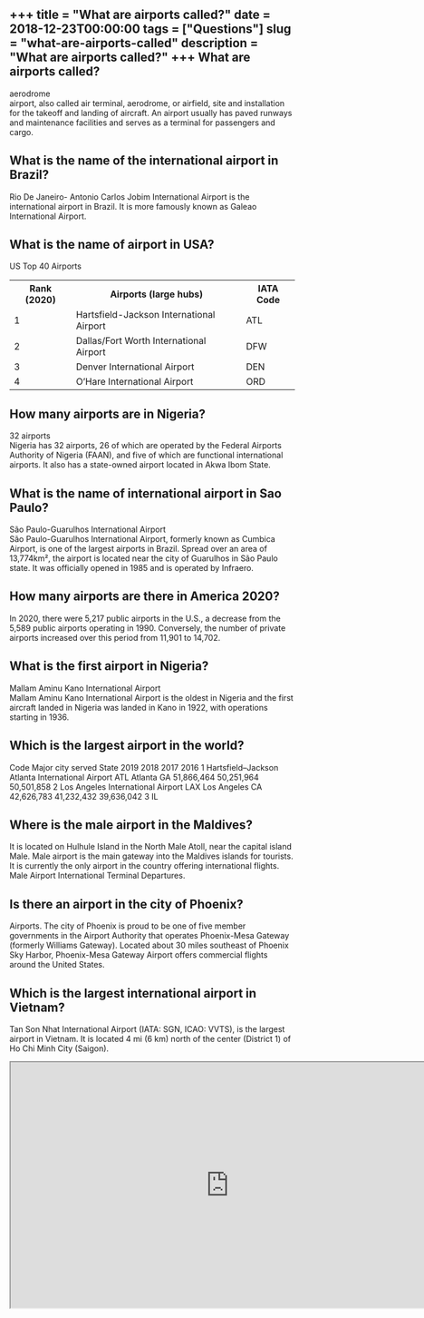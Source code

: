 +++
title = "What are airports called?"
date = 2018-12-23T00:00:00
tags = ["Questions"]
slug = "what-are-airports-called"
description = "What are airports called?"
+++
What are airports called?
-------------------------

aerodrome  
airport, also called air terminal, aerodrome, or airfield, site and installation for the takeoff and landing of aircraft. An airport usually has paved runways and maintenance facilities and serves as a terminal for passengers and cargo.

What is the name of the international airport in Brazil?
--------------------------------------------------------

Rio De Janeiro- Antonio Carlos Jobim International Airport is the international airport in Brazil. It is more famously known as Galeao International Airport.

What is the name of airport in USA?
-----------------------------------

US Top 40 Airports

<table><tr><th>Rank (2020)</th><th>Airports (large hubs)</th><th>IATA Code</th></tr><tr><td>1</td><td>Hartsfield-Jackson International Airport</td><td>ATL</td></tr><tr><td>2</td><td>Dallas/Fort Worth International Airport</td><td>DFW</td></tr><tr><td>3</td><td>Denver International Airport</td><td>DEN</td></tr><tr><td>4</td><td>O’Hare International Airport</td><td>ORD</td></tr></table>

How many airports are in Nigeria?
---------------------------------

32 airports  
Nigeria has 32 airports, 26 of which are operated by the Federal Airports Authority of Nigeria (FAAN), and five of which are functional international airports. It also has a state-owned airport located in Akwa Ibom State.

What is the name of international airport in Sao Paulo?
-------------------------------------------------------

São Paulo-Guarulhos International Airport  
São Paulo-Guarulhos International Airport, formerly known as Cumbica Airport, is one of the largest airports in Brazil. Spread over an area of 13,774km², the airport is located near the city of Guarulhos in São Paulo state. It was officially opened in 1985 and is operated by Infraero.

How many airports are there in America 2020?
--------------------------------------------

In 2020, there were 5,217 public airports in the U.S., a decrease from the 5,589 public airports operating in 1990. Conversely, the number of private airports increased over this period from 11,901 to 14,702.

What is the first airport in Nigeria?
-------------------------------------

Mallam Aminu Kano International Airport  
Mallam Aminu Kano International Airport is the oldest in Nigeria and the first aircraft landed in Nigeria was landed in Kano in 1922, with operations starting in 1936.

Which is the largest airport in the world?
------------------------------------------

Code Major city served State 2019 2018 2017 2016 1 Hartsfield–Jackson Atlanta International Airport ATL Atlanta GA 51,866,464 50,251,964 50,501,858 2 Los Angeles International Airport LAX Los Angeles CA 42,626,783 41,232,432 39,636,042 3 IL

Where is the male airport in the Maldives?
------------------------------------------

It is located on Hulhule Island in the North Male Atoll, near the capital island Male. Male airport is the main gateway into the Maldives islands for tourists. It is currently the only airport in the country offering international flights. Male Airport International Terminal Departures.

Is there an airport in the city of Phoenix?
-------------------------------------------

Airports. The city of Phoenix is proud to be one of five member governments in the Airport Authority that operates Phoenix-Mesa Gateway (formerly Williams Gateway). Located about 30 miles southeast of Phoenix Sky Harbor, Phoenix-Mesa Gateway Airport offers commercial flights around the United States.

Which is the largest international airport in Vietnam?
------------------------------------------------------

Tan Son Nhat International Airport (IATA: SGN, ICAO: VVTS), is the largest airport in Vietnam. It is located 4 mi (6 km) north of the center (District 1) of Ho Chi Minh City (Saigon).

<iframe allow="accelerometer; autoplay; clipboard-write; encrypted-media; gyroscope; picture-in-picture" allowfullscreen="" class="__youtube_prefs__  epyt-is-override  no-lazyload" data-no-lazy="1" data-origheight="433" data-origwidth="770" data-skipgform_ajax_framebjll="" height="433" id="_ytid_74176" loading="lazy" src="https://www.youtube.com/embed/YZVZ9BDERb4?enablejsapi=1&autoplay=0&cc_load_policy=0&cc_lang_pref=&iv_load_policy=1&loop=0&modestbranding=0&rel=1&fs=1&playsinline=0&autohide=2&theme=dark&color=red&controls=1&" title="YouTube player" width="770"></iframe>